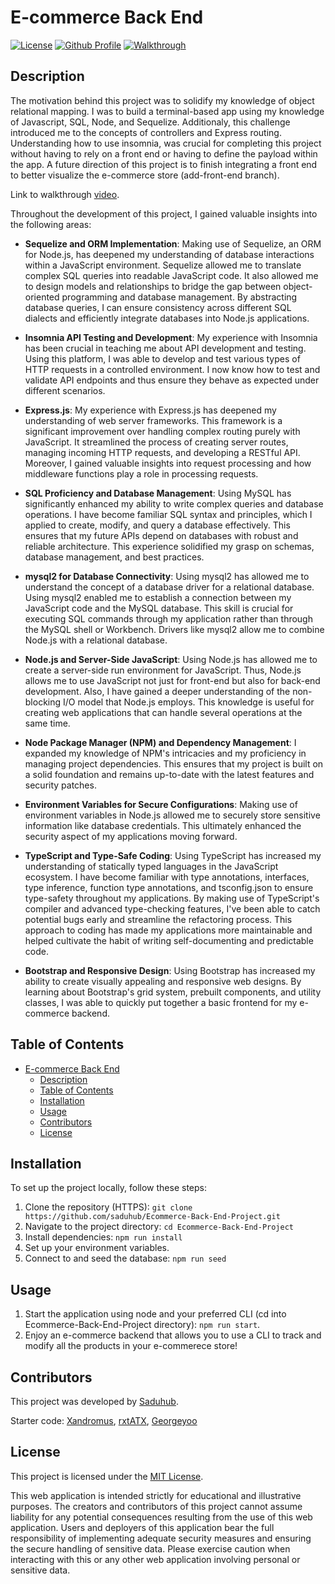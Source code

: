 # E-commerce Back End
[![License](https://img.shields.io/badge/License-MIT-green.svg)](https://opensource.org/license/mit/)
[![Github Profile](https://img.shields.io/badge/GitHub-Saduhub-blue?logo=github)](https://github.com/saduhub)
[![Walkthrough](https://img.shields.io/badge/Drive-Walkthrough-orange?logo=googledrive)](https://drive.google.com/file/d/1vt_b1JcoOq6Hrtaqzb1qfTn4-F5dchvi/view)

## Description

The motivation behind this project was to solidify my knowledge of object relational mapping. I was to build a terminal-based app using my knowledge of Javascript, SQL, Node, and Sequelize. Additionaly, this challenge introduced me to the concepts of controllers and Express routing. Understanding how to use insomnia, was crucial for completing this project without having to rely on a front end or having to define the payload within the app. A future direction of this project is to finish integrating a front end to better visualize the e-commerce store (add-front-end branch).

Link to walkthrough [video](https://drive.google.com/file/d/1vt_b1JcoOq6Hrtaqzb1qfTn4-F5dchvi/view).


Throughout the development of this project, I gained valuable insights into the following areas:
  
- **Sequelize and ORM Implementation**: Making use of Sequelize, an ORM for Node.js, has deepened my understanding of database interactions within a JavaScript environment. Sequelize allowed me to translate complex SQL queries into readable JavaScript code. It also allowed me to design models and relationships to bridge the gap between object-oriented programming and database management. By abstracting database queries, I can ensure consistency across different SQL dialects and efficiently integrate databases into Node.js applications.

- **Insomnia API Testing and Development**: My experience with Insomnia has been crucial in teaching me about API development and testing. Using this platform, I was able to develop and test various types of HTTP requests in a controlled environment. I now know how to test and validate API endpoints and thus ensure they behave as expected under different scenarios. 
  
- **Express.js**: My experience with Express.js has deepened my understanding of web server frameworks. This framework is a significant improvement over handling complex routing purely with JavaScript. It streamlined the process of creating server routes, managing incoming HTTP requests, and developing a RESTful API. Moreover, I gained valuable insights into request processing and how middleware functions play a role in processing requests.

- **SQL Proficiency and Database Management**: Using MySQL has significantly enhanced my ability to write complex queries and database operations. I have become familiar SQL syntax and principles, which I applied to create, modify, and query a database effectively. This ensures that my future APIs depend on databases with robust and reliable architecture. This experience solidified my grasp on schemas, database management, and best practices.
  
- **mysql2 for Database Connectivity**: Using mysql2 has allowed me to understand the concept of a database driver for a relational database. Using mysql2 enabled me to establish a connection between my JavaScript code and the MySQL database. This skill is crucial for executing SQL commands through my application rather than through the MySQL shell or Workbench. Drivers like mysql2 allow me to combine Node.js with a relational database.
  
- **Node.js and Server-Side JavaScript**: Using Node.js has allowed me to create a server-side run environment for JavaScript. Thus, Node.js allows me to use JavaScript not just for front-end but also for back-end development. Also, I have gained a deeper understanding of the non-blocking I/O model that Node.js employs. This knowledge is useful for creating web applications that can handle several operations at the same time.
  
- **Node Package Manager (NPM) and Dependency Management**: I expanded my knowledge of NPM's intricacies and my proficiency in managing project dependencies. This ensures that my project is built on a solid foundation and remains up-to-date with the latest features and security patches.

- **Environment Variables for Secure Configurations**: Making use of environment variables in Node.js allowed me to securely store sensitive information like database credentials. This ultimately enhanced the security aspect of my applications moving forward.
  
- **TypeScript and Type-Safe Coding**: Using TypeScript has increased my understanding of statically typed languages in the JavaScript ecosystem. I have become familiar with type annotations, interfaces, type inference, function type annotations, and tsconfig.json to ensure type-safety throughout my applications. By making use of TypeScript's compiler and advanced type-checking features, I've been able to catch potential bugs early and streamline the refactoring process. This approach to coding has made my applications more maintainable and helped cultivate the habit of writing self-documenting and predictable code.
  
- **Bootstrap and Responsive Design**: Using Bootstrap has increased my ability to create visually appealing and responsive web designs. By learning about Bootstrap's grid system, prebuilt components, and utility classes, I was able to quickly put together a basic frontend for my e-commerce backend. 


## Table of Contents

- [E-commerce Back End](#e-commerce-back-end)
  - [Description](#description)
  - [Table of Contents](#table-of-contents)
  - [Installation](#installation)
  - [Usage](#usage)
  - [Contributors](#contributors)
  - [License](#license)

## Installation

To set up the project locally, follow these steps:

1. Clone the repository (HTTPS): `git clone https://github.com/saduhub/Ecommerce-Back-End-Project.git`
2. Navigate to the project directory: `cd Ecommerce-Back-End-Project`
3. Install dependencies: `npm run install`
4. Set up your environment variables.
5. Connect to and seed the database: `npm run seed`

## Usage

1. Start the application using node and your preferred CLI (cd into Ecommerce-Back-End-Project directory): `npm run start`.
2. Enjoy an e-commerce backend that allows you to use a CLI to track and modify all the products in your e-commerece store! 

## Contributors

This project was developed by [Saduhub](https://github.com/saduhub).

Starter code: [Xandromus](https://github.com/Xandromus), [rxtATX](https://github.com/rxtATX), [Georgeyoo](https://github.com/Georgeyoo)

## License

This project is licensed under the [MIT License](https://opensource.org/license/mit/).

This web application is intended strictly for educational and illustrative purposes. The creators and contributors of this project cannot assume liability for any potential consequences resulting from the use of this web application.
Users and deployers of this application bear the full responsibility of implementing adequate security measures and ensuring the secure handling of sensitive data. Please exercise caution when interacting with this or any other web application involving personal or sensitive data.